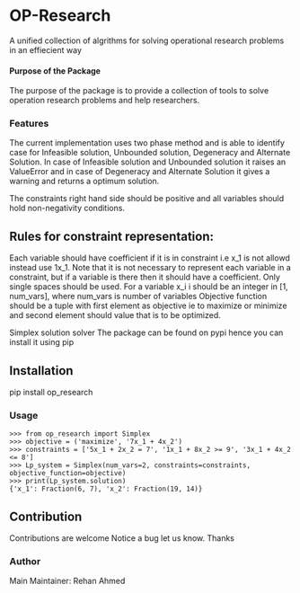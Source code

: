 # OP-Research

A unified collection of algrithms for solving operational research problems in an effiecient way

#### Purpose of the Package
The purpose of the package is to provide a collection of tools to solve operation research problems and help researchers.
### Features
The current implementation uses two phase method and is able to identify case for Infeasible solution, Unbounded solution, Degeneracy and Alternate Solution. In case of Infeasible solution and Unbounded solution it raises an ValueError and in case of Degeneracy and Alternate Solution it gives a warning and returns a optimum solution.

The constraints right hand side should be positive and all variables should hold non-negativity conditions.

## Rules for constraint representation:

Each variable should have coefficient if it is in constraint i.e x_1 is not allowd instead use 1x_1. Note that it is not necessary to represent each variable in a constraint, but if a variable is there then it should have a coefficient.
Only single spaces should be used.
For a variable x_i i should be an integer in [1, num_vars], where num_vars is number of variables
Objective function should be a tuple with first element as objective ie to maximize or minimize and second element should value that is to be optimized.

Simplex solution solver
The package can be found on pypi hence you can install it using pip

## Installation
pip install op_research
### Usage

```
>>> from op_research import Simplex
>>> objective = ('maximize', '7x_1 + 4x_2')
>>> constraints = ['5x_1 + 2x_2 = 7', '1x_1 + 8x_2 >= 9', '3x_1 + 4x_2 <= 8']
>>> Lp_system = Simplex(num_vars=2, constraints=constraints, objective_function=objective)
>>> print(Lp_system.solution)
{'x_1': Fraction(6, 7), 'x_2': Fraction(19, 14)}
```


## Contribution
Contributions are welcome Notice a bug let us know. Thanks

### Author
Main Maintainer: Rehan Ahmed
